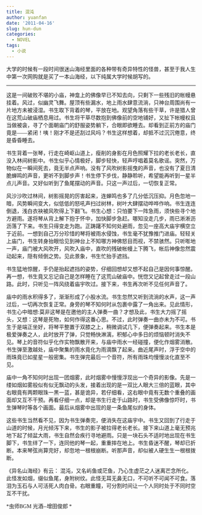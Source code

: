 ```yaml
---
title: 混沌
author: yuanfan
date: '2011-04-16'
slug: hun-dun
categories:
  - NOVEL
tags:
  - 小说
---
```


<font face="微软雅黑">大学的时候有一段时间很迷山海经里面的各种带有奇异特性的怪兽，甚至于我人生中第一次网购就是买了一本山海经，以下纯属大学时候胡写的。
<!--more-->
-----------
  这是一间破败不堪的小庙，神龛上的佛像早已不知去向，只剩下一些残旧的帐幔悬挂着。风过，似幽灵飞舞。屋顶有些漏水，地上雨水肆意流淌，只神台周围尚有一片地方未被浸湿。书生取下背着的琴，平放在地。观望角落有些干草，许是猎人曾在这荒山破庙栖息用过。书生将干草尽数抱到佛像前的空地铺好，又扯下帐幔权且当做被衾，寻了个面朝庙门的舒服姿势躺下，合眼即欲睡去。却看到正前方的庙门竟是——紧闭！咦！刚才不是还刮过风吗？书生这样想着，却抵不过沉沉倦意，终是昏昏睡去。

  书生背着一张琴，行走在崎岖山道上，瘦削的身影在月色照耀下拉的老长老长，直没入林间树影中。书生似乎心情极好，脚步轻快，轻声哼唱着莫名歌谣。突然，万物似在一瞬间死去，竟无半点声响。没有了风吹树影摇曳的声音，也没有了夏日清脆蝉鸣的声音，更听不到脚步声！书生停下步伐，静静聆听，希望能再听到一星半点儿声音。又好似听到了鱼尾摆动的声音。只这一声过后，一切恢复正常。

风沙沙吹过林间，树影摇晃的厉害起来，连蝉鸣也多了几分低沉压抑。月色忽地一暗，风势瞬间变大，似低低的怒吼声扫过树林，树叶大肆摆动哗哗作响。书生连连倒退，浅白衣袂被风吹得上下翻飞。书生心想：只怕要下一阵急雨，须快些寻个地方避雨。遂将琴从背上解下抱于怀中，加快脚步急赶。哪知没走几步，雨已淅淅沥沥落了下来。书生只得变走为跑。正踌躇不知何处避雨，忽见一座高大庙宇横空立于近前。一想到自己万分珍惜的琴将被雨水侵蚀，书生毫不犹豫推门进庙。轻轻关上庙门，书生转身抬眼恰见到神台上不知哪方神佛怒目而视，不禁骇然。只听嘭地一声，庙门被大风吹开，风吹入庙中，直吹的残破帐幔上下腾飞，帐后神像忽然震动起来，隠有倾倒之势。见此景象，书生忙抬手遮挡。

书生猛地惊醒，手仍是抬起遮挡的姿势，仔细回想却又想不起自己是因何事惊醒。再一想，书生竟又忘记自己是怎样睡在了这荒山破庙中。恍惚又记起曾走过一段山路。此时，只听见一阵风绕着庙宇吹过。接下来，书生再次听不见任何声音了。

庙中的雨水积得多了，渐渐形成了小股水流。书生忽然又听到流淌的水声，这一声过后，一切再次恢复正常。身旁的琴不知何时从包裹中露了一角出来。见此情形，书生心中暗想:莫非这琴是在邀他的主人弹奏一曲？才想及此，书生大力摇了摇头，又想：这琴是死物，如何作得这番心思。不过，此时弹奏一曲亦未为不可。书生于是端正坐好，将琴平整置于双膝之上，稍微调试几下，便弹奏起来。书生本是极爱弹奏之人，此时放开了弹，只觉畅快淋漓，积郁心中多日的烦恼顿时消失不见。琴上的音符似乎化作实物飘散开来，与庙中雨水一经碰撞，便化作烟雾消散。书生弹至激越处，庙中聚集的雨水竟化为雨滴飘了起来。曲近尾声时，浮于空中的雨珠竟已如星星一般密集。书生弹完最后一个音符，所有雨珠均慢慢淡化直至不见。

庙中一角不知何时出现一团烟雾，此时烟雾中慢慢浮现出一个奇异的影像。先是一缕如烟如雾般似有似无飘动的头发，接着出现的是一双比人眼大三倍的蓝眼，其中右眼竟有两颗眼珠一黒一蓝，甚是诡异，若仔细看，这右眼中竟有无数个重叠的画面却又互不干预。再看仔细一点，却是书生行走于山路时，书生受佛像惊吓时，书生弹琴时等各个画面。最后从烟雾中出现的是一条鱼尾似的身体。

这些书生当然看不见，因为书生弹奏完，便消失在这庙宇中。书生又回到了行走于山道的时候，月光倾泻下来，书生的影子被拉得老长老长。接下来山道上毫无预兆地下起了倾盆大雨，书生自然会疾行寻地避雨。只是一块石头不适时地出现在书生脚下，书生绊了一下，连同他的琴一起，重重摔在地上。书生昏迷不醒，琴却已折断。本来琴弦尚算完好，却忽地一根根崩断。听那声音，却似被人硬生生一根根拨断。

《异名山海经》有云： 混沌，又名屿鱼或茫鱼，乃心生虚茫之人迷离芒念所化。此怪发如烟，缀似鱼尾，身附树纹。此怪无耳无鼻无口，不可听不可闻不可食。落泪为玉石与人可活死人肉白骨。右眼重瞳，可分割时间让一个人同时处于不同时空互不干扰。

*虫师BGM  光酒--增田俊郎 *
